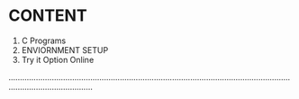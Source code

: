 # CONTENT

1. C Programs
2. ENVIORNMENT SETUP
3. Try it Option Online


.................................................................................................................................................................